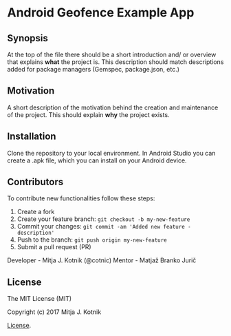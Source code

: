 # Android Geofence Example App

## Synopsis

At the top of the file there should be a short introduction and/ or overview that explains **what** the project is. This description should match descriptions added for package managers (Gemspec, package.json, etc.)

## Motivation

A short description of the motivation behind the creation and maintenance of the project. This should explain **why** the project exists.

## Installation

Clone the repository to your local environment. In Android Studio you can create a .apk file, which you can install on your Android device.

## Contributors

To contribute new functionalities follow these steps:

1. Create a fork
2. Create your feature branch: `git checkout -b my-new-feature`
3. Commit your changes: `git commit -am 'Added new feature - description'`
4. Push to the branch: `git push origin my-new-feature`
5. Submit a pull request (PR)

Developer - Mitja J. Kotnik (@cotnic)
Mentor - Matjaž Branko Jurič

## License

The MIT License (MIT)

Copyright (c) 2017 Mitja J. Kotnik

[License](LICENSE).